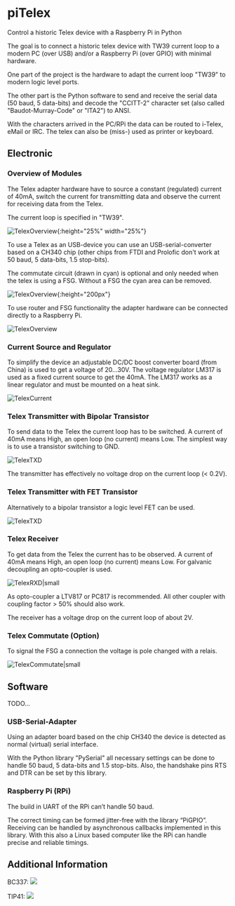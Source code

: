 # piTelex
Control a historic Telex device with a Raspberry Pi in Python

The goal is to connect a historic telex device with TW39 current loop to a modern PC (over USB) and/or a Raspberry Pi (over GPIO) with minimal hardware.

One part of the project is the hardware to adapt the current loop "TW39" to modern logic level ports.

The other part is the Python software to send and receive the serial data (50 baud, 5 data-bits) and decode the "CCITT-2" character set (also called "Baudot-Murray-Code" or "ITA2") to ANSI.

With the characters arrived in the PC/RPi the data can be routed to i-Telex, eMail or IRC. The telex can also be (miss-) used as printer or keyboard.

## Electronic

### Overview of Modules

The Telex adapter hardware have to source a constant (regulated) current of 40mA, switch the current for transmitting data and observe the current for receiving data from the Telex.

The current loop is specified in "TW39".

![TelexOverview](TelexOverview.png){:height="25%" width="25%"}

To use a Telex as an USB-device you can use an USB-serial-converter based on a CH340 chip (other chips from FTDI and Prolofic don't work at 50 baud, 5 data-bits, 1.5 stop-bits).

The commutate circuit (drawn in cyan) is optional and only needed when the telex is using a FSG. Without a FSG the cyan area can be removed.

![TelexOverview](TelexCH340.png){:height="200px"}

To use router and FSG functionality the adapter hardware can be connected directly to a Raspberry Pi.

![TelexOverview](TelexRPi.png)

### Current Source and Regulator

To simplify the device an adjustable DC/DC boost converter board (from China) is used to get a voltage of 20...30V. The voltage regulator LM317 is used as a fixed current source to get the 40mA. The LM317 works as a linear regulator and must be mounted on a heat sink.

![TelexCurrent](TelexCurrent.png)

### Telex Transmitter with Bipolar Transistor

To send data to the Telex the current loop has to be switched. A current of 40mA means High, an open loop (no current) means Low. The simplest way is to use a transistor switching to GND.

![TelexTXD](TelexTXD.png)

The transmitter has effectively no voltage drop on the current loop (< 0.2V).

### Telex Transmitter with FET Transistor

Alternatively to a bipolar transistor a logic level FET can be used.

![TelexTXD](TelexTXDFET.png)

### Telex Receiver

To get data from the Telex the current has to be observed. A current of 40mA means High, an open loop (no current) means Low. For galvanic decoupling an opto-coupler is used.

![TelexRXD|small](TelexRXD.png)

As opto-coupler a LTV817 or PC817 is recommended. All other coupler with coupling factor > 50% should also work.

The receiver has a voltage drop on the current loop of about 2V.

### Telex Commutate (Option)

To signal the FSG a connection the voltage is pole changed with a relais.

![TelexCommutate|small](TelexCommutate.png)

## Software

TODO...

### USB-Serial-Adapter

Using an adapter board based on the chip CH340 the device is detected as normal (virtual) serial interface.

With the Python library "PySerial" all necessary settings can be done to handle 50 baud, 5 data-bits and 1.5 stop-bits. Also, the handshake pins RTS and DTR can be set by this library.

### Raspberry Pi (RPi)

The build in UART of the RPi can’t handle 50 baud.

The correct timing can be formed jitter-free with the library “PiGPIO”. Receiving can be handled by asynchronous callbacks implemented in this library. With this also a Linux based computer like the RPi can handle precise and reliable timings.

## Additional Information

BC337: ![](BC337.png)

TIP41: ![](TIP41.png)

